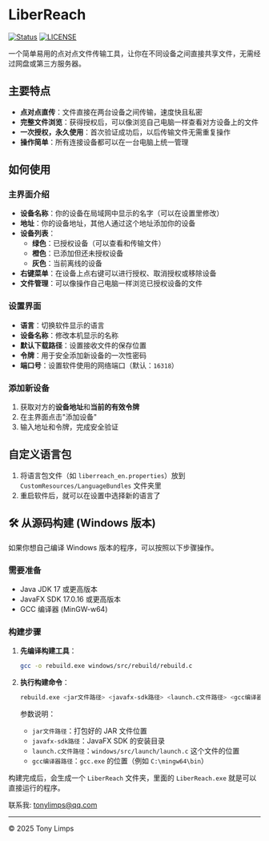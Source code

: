 # LiberReach

[![Status](https://img.shields.io/badge/状态-开发中-blue)](https://github.com/your_username/your_repo)
[![LICENSE](https://img.shields.io/badge/协议-Apache%202.0-green.svg)](https://opensource.org/licenses/Apache-2.0)

一个简单易用的点对点文件传输工具，让你在不同设备之间直接共享文件，无需经过网盘或第三方服务器。

## 主要特点

-   **点对点直传**：文件直接在两台设备之间传输，速度快且私密
-   **完整文件浏览**：获得授权后，可以像浏览自己电脑一样查看对方设备上的文件
-   **一次授权，永久使用**：首次验证成功后，以后传输文件无需重复操作
-   **操作简单**：所有连接设备都可以在一台电脑上统一管理

## 如何使用

### 主界面介绍

-   **设备名称**：你的设备在局域网中显示的名字（可以在设置里修改）
-   **地址**：你的设备地址，其他人通过这个地址添加你的设备
-   **设备列表**：
    -   **绿色**：已授权设备（可以查看和传输文件）
    -   **橙色**：已添加但还未授权设备
    -   **灰色**：当前离线的设备
-   **右键菜单**：在设备上点右键可以进行授权、取消授权或移除设备
-   **文件管理**：可以像操作自己电脑一样浏览已授权设备的文件

### 设置界面

-   **语言**：切换软件显示的语言
-   **设备名称**：修改本机显示的名称
-   **默认下载路径**：设置接收文件的保存位置
-   **令牌**：用于安全添加新设备的一次性密码
-   **端口号**：设置软件使用的网络端口（默认：`16318`）

### 添加新设备

1.  获取对方的**设备地址**和**当前的有效令牌**
2.  在主界面点击"添加设备"
3.  输入地址和令牌，完成安全验证

## 自定义语言包

1.  将语言包文件（如 `liberreach_en.properties`）放到 `CustomResources/LanguageBundles` 文件夹里
2.  重启软件后，就可以在设置中选择新的语言了

## 🛠 从源码构建 (Windows 版本)

如果你想自己编译 Windows 版本的程序，可以按照以下步骤操作。

### 需要准备

-   Java JDK 17 或更高版本
-   JavaFX SDK 17.0.16 或更高版本
-   GCC 编译器 (MinGW-w64)

### 构建步骤

1.  **先编译构建工具**：

    ```bash
    gcc -o rebuild.exe windows/src/rebuild/rebuild.c
    ```

2.  **执行构建命令**：

    ```bash
    rebuild.exe <jar文件路径> <javafx-sdk路径> <launch.c文件路径> <gcc编译器路径>
    ```

    参数说明：
    -   `jar文件路径`：打包好的 JAR 文件位置
    -   `javafx-sdk路径`：JavaFX SDK 的安装目录
    -   `launch.c文件路径`：`windows/src/launch/launch.c` 这个文件的位置
    -   `gcc编译器路径`：`gcc.exe` 的位置（例如 `C:\mingw64\bin`）

构建完成后，会生成一个 `LiberReach` 文件夹，里面的 `LiberReach.exe` 就是可以直接运行的程序。

联系我: tonylimps@qq.com

---

© 2025 Tony Limps
